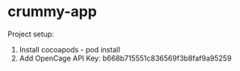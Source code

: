 # crummy-app

Project setup:
1) Install cocoapods - pod install
2) Add OpenCage API Key: b668b715551c836569f3b8faf9a95259
